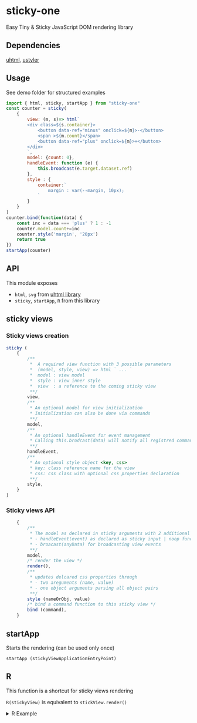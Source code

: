 # sticky-one

Easy Tiny & Sticky JavaScript DOM rendering library

## Dependencies
[uhtml](https://github.com/WebReflection/uhtml), [ustyler](https://github.com/WebReflection/ustyler)
## Usage

See demo folder for structured examples

```javascript
import { html, sticky, startApp } from "sticky-one"
const counter = sticky(
    {
        view: (m, s)=> html`
        <div class=${s.container}>
            <button data-ref="minus" onclick=${m}>-</button>
            <span >${m.count}</span>
            <button data-ref="plus" onclick=${m}>+</button>
        </div>
        `,
        model: {count: 0},
        handleEvent: function (e) {
            this.broadcast(e.target.dataset.ref)
        },
        style : {
            container:`
                margin : var(--margin, 10px);
            `
        }
    }
)
counter.bind(function(data) {
    const inc = data === 'plus' ? 1 : -1
    counter.model.count+=inc
    counter.style('margin', '20px')
    return true
})
startApp(counter)

```

## API

This module exposes
- `html`, `svg` from [uhtml library](https://github.com/WebReflection/uhtml)
- `sticky`, `startApp`, `R` from this library

## sticky views

### Sticky views creation

```javascript
sticky (
    {
        /**
         *  A required view function with 3 possible parameters
         *  (model, style, view) => html ` ... `
         *  model : view model
         *  style : view inner style
         *  view  : a reference to the coming sticky view
         **/
        view,
        /**
         * An optional model for view initialization
         * Initialization can also be done via commands
         **/
        model,
        /**
         * An optional handleEvent for event management
         * Calling this.brodcast(data) will notify all registred commands
         **/
        handleEvent,
        /**
         * An optional style object <key, css>
         * key: class reference name for the view
         * css: css class with optional css properties declaration
         **/
        style,
    }
)
```

### Sticky views API

```javascript
    {
        /**
         * The model as declared in sticky arguments with 2 additional functions
         * - handleEvent(event) as declared as sticky input | noop function
         * - broacast(anyData) for broadcasting view events
         **/
        model,
        /* render the view */
        render(),
        /**
         * updates delcared css properties through
         * - two areguments (name, value)
         * - one object arguments parsing all object pairs
         **/
        style (nameOrObj, value)
        /* bind a command function to this sticky view */
        bind (command),
    }
```

## startApp

Starts the rendering (can be used only once)

`startApp (stickyViewApplicationEntryPoint)`

## R

This function is a shortcut for sticky views rendering

`R(stickyView)` is equivalent to `stickView.render()`

<details>
 <summary>R Example</summary>
 Sticky view `view1` used in a view function
 
 ```javascript
const aViewFunction = (m,s,v) => html `
    ${R(view1)} // shortcut for ${view1.render()}
`
```
</details>

